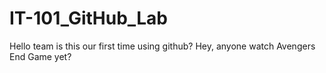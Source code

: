 # IT-101_GitHub_Lab
Hello team is this our first time using github?
Hey, anyone watch Avengers End Game yet? 
